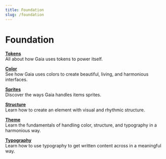 ```yaml
---
title: Foundation
slug: /foundation
---
```

# Foundation

**[Tokens](tokens.md)**<br/>
All about how Gaia uses tokens to power itself.

**[Color](color/index.md)**<br/>
See how Gaia uses colors to create beautiful, living, and harmonious interfaces.

**[Sprites](sprites.md)**<br/>
Discover the ways Gaia handles items sprites.

**[Structure](structure/index.md)**<br/>
Learn how to create an element with visual and rhythmic structure.

**[Theme](theme.md)**<br/>
Learn the fundamentals of handling color, structure, and typography in a harmonious way.

**[Typography](typography/index.md)**<br/>
Learn how to use typography to get written content across in a meaningful way.